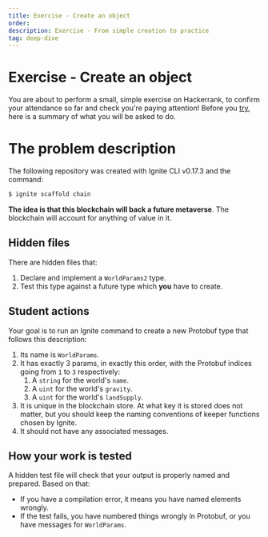 ```yaml
---
title: Exercise - Create an object
order:
description: Exercise - From simple creation to practice
tag: deep-dive
---
```


# Exercise - Create an object

You are about to perform a small, simple exercise on Hackerrank, to confirm your attendance so far and check you're paying attention! Before you [try](TODO), here is a summary of what you will be asked to do.

# The problem description

The following repository was created with Ignite CLI v0.17.3 and the command:

```sh
$ ignite scaffold chain
```

**The idea is that this blockchain will back a future metaverse**. The blockchain will account for anything of value in it.

## Hidden files

There are hidden files that:

1. Declare and implement a `WorldParams2` type.
2. Test this type against a future type which **you** have to create.

## Student actions

Your goal is to run an Ignite command to create a new Protobuf type that follows this description:

1. Its name is `WorldParams`.
2. It has exactly 3 params, in exactly this order, with the Protobuf indices going from `1` to `3` respectively:
   1. A `string` for the world's `name`.
   2. A `uint` for the world's `gravity`.
   3. A `uint` for the world's `landSupply`.
3. It is unique in the blockchain store. At what key it is stored does not matter, but you should keep the naming conventions of keeper functions chosen by Ignite.
4. It should not have any associated messages.

## How your work is tested

A hidden test file will check that your output is properly named and prepared. Based on that:

* If you have a compilation error, it means you have named elements wrongly.
* If the test fails, you have numbered things wrongly in Protobuf, or you have messages for `WorldParams`.
